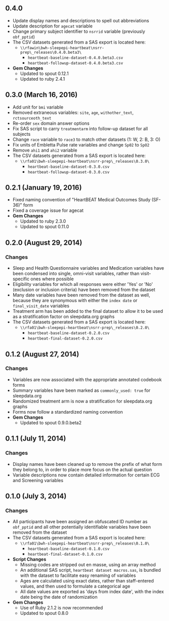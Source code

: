## 0.4.0

- Update display names and descriptions to spell out abbreviations
- Update description for `agecat` variable
- Change primary subject identifier to `nsrrid` variable (previously `obf_pptid`)
- The CSV datasets generated from a SAS export is located here:
  - `\\rfawin\bwh-sleepepi-heartbeat\nsrr-prep\_releases\0.4.0.beta3\`
    - `heartbeat-baseline-dataset-0.4.0.beta3.csv`
    - `heartbeat-followup-dataset-0.4.0.beta3.csv`
- **Gem Changes**
  - Updated to spout 0.12.1
  - Updated to ruby 2.4.1

## 0.3.0 (March 16, 2016)

- Add unit for `bmi` variable
- Removed extraneous variables: `site`, `age`, `withother_text`, `rctsourceoth_text`
- Re-order `sex` domain answer options
- Fix SAS script to carry `treatmentarm` into follow-up dataset for all subjects
- Change `race` variable to `race3` to match other datasets (1: W, 2: B, 3: O)
- Fix units of Embletta Pulse rate variables and change `Sp02` to `SpO2`
- Remove `ahi1` and `ahi2` variable
- The CSV datasets generated from a SAS export is located here:
  - `\\rfa01\bwh-sleepepi-heartbeat\nsrr-prep\_releases\0.3.0\`
    - `heartbeat-baseline-dataset-0.3.0.csv`
    - `heartbeat-followup-dataset-0.3.0.csv`

## 0.2.1 (January 19, 2016)

- Fixed naming convention of "HeartBEAT Medical Outcomes Study (SF-36)" form
- Fixed a coverage issue for agecat
- **Gem Changes**
  - Updated to ruby 2.3.0
  - Updated to spout 0.11.0

## 0.2.0 (August 29, 2014)

### Changes
- Sleep and Health Questionnaire variables and Medication variables have been condensed into single, omni-visit variables, rather than visit-specific ones where possible
- Eligibility variables for which all responses were either 'Yes' or 'No' (exclusion or inclusion criteria) have been removed from the dataset
- Many date variables have been removed from the dataset as well, because they are synonymous with either the `index date` or `final_visit_date` variables
- Treatment arm has been added to the final dataset to allow it to be used as a stratification factor on sleepdata.org graphs
- The CSV datasets generated from a SAS export is located here:
  - `\\rfa01\bwh-sleepepi-heartbeat\nsrr-prep\_releases\0.2.0\`
    - `heartbeat-baseline-dataset-0.2.0.csv`
    - `heartbeat-final-dataset-0.2.0.csv`

## 0.1.2 (August 27, 2014)

### Changes
- Variables are now associated with the appropriate annotated codebook forms
- Summary variables have been marked as `commonly_used: true` for sleepdata.org
- Randomized treatment arm is now a stratification for sleepdata.org graphs
- Forms now follow a standardized naming convention
- **Gem Changes**
  - Updated to spout 0.9.0.beta2

## 0.1.1 (July 11, 2014)

### Changes
- Display names have been cleaned up to remove the prefix of what form they belong to, in order to place more focus on the actual question
- Variable descriptions now contain detailed information for certain ECG and Screening variables

## 0.1.0 (July 3, 2014)

### Changes
- All participants have been assigned an obfuscated ID number as `obf_pptid` and all other potentially identifiable variables have been removed from the dataset
- The CSV datasets generated from a SAS export is located here:
  - `\\rfa01\bwh-sleepepi-heartbeat\nsrr-prep\_releases\0.1.0\`
    - `heartbeat-baseline-dataset-0.1.0.csv`
    - `heartbeat-final-dataset-0.1.0.csv`
- **Script Changes**
  - Missing codes are stripped out en masse, using an array method
  - An additional SAS script, `heartbeat dataset macros.sas`, is bundled with the dataset to facilitate easy renaming of variables
  - Ages are calculated using exact dates, rather than staff-entered values, and then used to formulate a categorical age
  - All date values are exported as 'days from index date', with the index date being the date of randomization
- **Gem Changes**
  - Use of Ruby 2.1.2 is now recommended
  - Updated to spout 0.8.0
